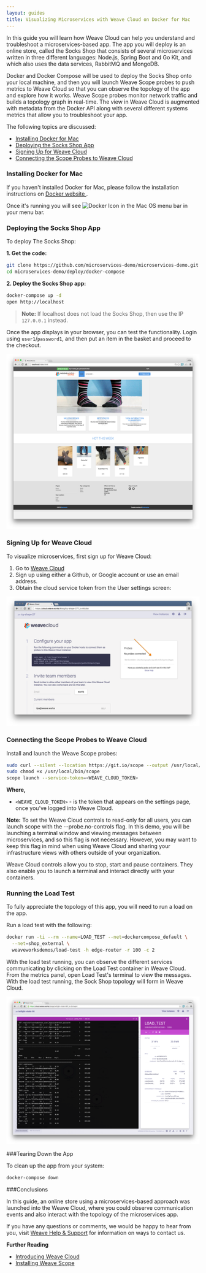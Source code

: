 ```yaml
---
layout: guides
title: Visualizing Microservices with Weave Cloud on Docker for Mac
---
```



In this guide you will learn how Weave Cloud can help you understand and troubleshoot a microservices-based app.  The app you will deploy is an online store, called the Socks Shop that consists of several microservices written in three different languages: Node.js, Spring Boot and Go Kit, and which also uses the data services, RabbitMQ and MongoDB.

Docker and Docker Compose will be used to deploy the Socks Shop onto your local machine, and then you will launch Weave Scope probes to push metrics to Weave Cloud so that you can observe the topology of the app and explore how it works. Weave Scope probes monitor network traffic and builds a topology graph in real-time. The view in Weave Cloud is augmented with metadata from the Docker API along with several different systems metrics that allow you to troubleshoot your app.

The following topics are discussed: 

* [Installing Docker for Mac](#install-docker-for-mac)
* [Deploying the Socks Shop App](#deploy-the-demo-app)
* [Signing Up for Weave Cloud](#sign-up-to-weave-cloud)
* [Connecting the Scope Probes to Weave Cloud](#connect-scope-probe-to-weave-cloud)


<h3 id="install-docker-for-mac">Installing Docker for Mac</h3>

If you haven't installed Docker for Mac, please follow the installation instructions on <a href="https://docs.docker.com/docker-for-mac/" target="_blank"> Docker website </a>.

Once it's running you will see <img alt="Docker Icon in the Mac OS menu bar" src="https://github.com/weaveworks/guides/blob/master/weave-cloud-and-docker-for-mac/docker-for-mac-menu-bar-icon.png"
style="height: 1em;" /> in your menu bar.


<h3 id="deploy-the-demo-app">Deploying the Socks Shop App</h3>

To deploy The Socks Shop: 

**1. Get the code:**

~~~bash
git clone https://github.com/microservices-demo/microservices-demo.git
cd microservices-demo/deploy/docker-compose
~~~

**2. Deploy the Socks Shop app:**

~~~bash
docker-compose up -d
open http://localhost
~~~

>**Note:** If localhost does not load the Socks Shop, then use the IP `127.0.0.1` instead.  

Once the app displays in your browser, you can test the functionality. Login using `user1`/`password1`, and then put an item in the basket and proceed to the checkout.

![The Socks Shop](socks-shop.png)


[demo-app]: https://github.com/weaveworks/weaveDemo


<h3 id="sign-up-to-weave-cloud">Signing Up for Weave Cloud</h3>

To visualize microservices, first sign up for Weave Cloud:

1.	Go to <a href="https://cloud.weave.works" target="_blank"> Weave Cloud </a>
2.	Sign up using either a Github, or Google account or use an email address.
3.	Obtain the cloud service token from the User settings screen:

![Obtain service token for Weave Cloud](weave-cloud-token-screenshot.png)

<h3 id="connect-scope-probe-to-weave-cloud">Connecting the Scope Probes to Weave Cloud</h3>

Install and launch the Weave Scope probes:

~~~bash
sudo curl --silent --location https://git.io/scope --output /usr/local/bin/scope
sudo chmod +x /usr/local/bin/scope
scope launch --service-token=<WEAVE_CLOUD_TOKEN>
~~~

**Where,** 

* `<WEAVE_CLOUD_TOKEN>` - is the token that appears on the settings page, once you’ve logged into Weave Cloud. 

**Note:** To set the Weave Cloud controls to read-only for all users, you can launch scope with the --probe.no-controls flag.  In this demo, you will be launching a terminal window and viewing messages between microservices, and so this flag is not necessary. However, you may want to keep this flag in mind when using Weave Cloud and sharing your infrastructure views with others outside of your organization.

Weave Cloud controls allow you to stop, start and pause containers. They also enable you to launch a terminal and interact directly with your containers.


<h3 id="run-the-load-test">Running the Load Test</h3>

To fully appreciate the topology of this app, you will need to run a load on the app. 

Run a load test with the following:

~~~bash
docker run -ti --rm --name=LOAD_TEST --net=dockercompose_default \
  --net=shop_external \
  weaveworksdemos/load-test -h edge-router -r 100 -c 2
~~~

With the load test running, you can observe the different services communicating by clicking on the Load Test container in Weave Cloud. From the metrics panel,  open Load Test's terminal to view the messages. With the load test running, the Sock Shop topology will form in Weave Cloud.

![Weave Load Test](load-test-messages.png)

###Tearing Down the App

To clean up the app from your system: 

~~~bash
docker-compose down
~~~

###Conclusions

In this guide, an online store using a microservices-based approach was launched into the Weave Cloud, where you could observe communication events and also interact with the topology of the microservices app. 

If you have any questions or comments, we would be happy to hear from you, visit [Weave Help & Support](https://www.weave.works/help/) for information on ways to contact us. 

**Further Reading**

 * [Introducing Weave Cloud](https://www.weave.works/docs/scope/latest/introducing/)
 * [Installing Weave Scope](https://www.weave.works/docs/scope/latest/installing/)


